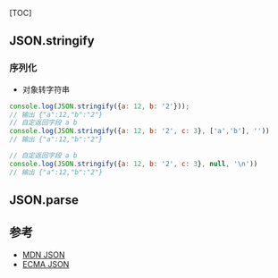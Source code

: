 [TOC]

## JSON.stringify

### 序列化
- 对象转字符串
```javascript
console.log(JSON.stringify({a: 12, b: '2'}));
// 输出 {"a":12,"b":"2"} 
// 自定返回字段 a b 
console.log(JSON.stringify({a: 12, b: '2', c: 3}, ['a','b'], ''))
// 输出 {"a":12,"b":"2"} 

// 自定返回字段 a b 
console.log(JSON.stringify({a: 12, b: '2', c: 3}, null, '\n'))
// 输出 {"a":12,"b":"2"} 
```

## JSON.parse




## 参考

- [MDN JSON](https://developer.mozilla.org/zh-CN/docs/Web/JavaScript/Reference/Global_Objects/JSON/stringify)
- [ECMA JSON](https://262.ecma-international.org/6.0/#sec-json.stringify)
